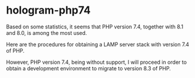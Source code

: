 # hologram-php74

Based on some statistics, it seems that PHP version 7.4, together with 8.1 and 8.0, is among the most used.

Here are the procedures for obtaining a LAMP server stack with version 7.4 of PHP.

However, PHP version 7.4, being without support, I will proceed in order to obtain a development environment to migrate to version 8.3 of PHP.
